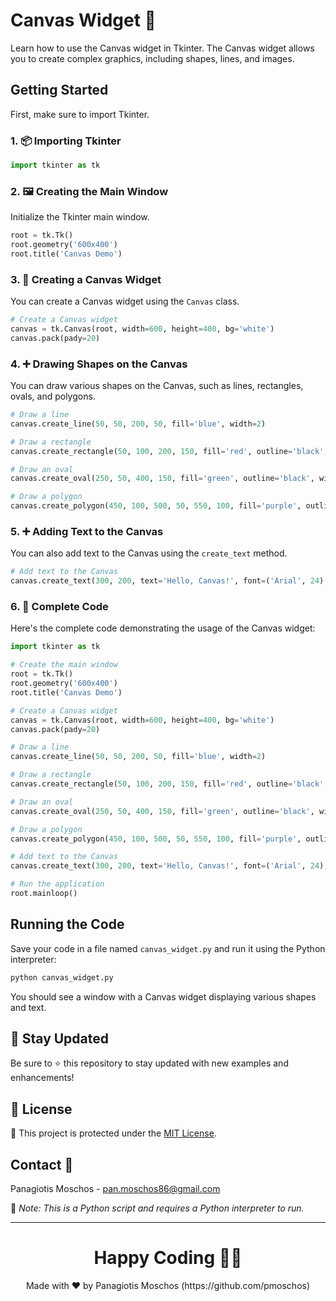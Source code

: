 # Canvas Widget 🎨

Learn how to use the Canvas widget in Tkinter. The Canvas widget allows you to create complex graphics, including shapes, lines, and images.

## Getting Started

First, make sure to import Tkinter.

### 1. 📦 **Importing Tkinter**

```python
import tkinter as tk
```

### 2. 🖼️ **Creating the Main Window**

Initialize the Tkinter main window.

```python
root = tk.Tk()
root.geometry('600x400')
root.title('Canvas Demo')
```

### 3. 🎨 **Creating a Canvas Widget**

You can create a Canvas widget using the `Canvas` class.

```python
# Create a Canvas widget
canvas = tk.Canvas(root, width=600, height=400, bg='white')
canvas.pack(pady=20)
```

### 4. ➕ **Drawing Shapes on the Canvas**

You can draw various shapes on the Canvas, such as lines, rectangles, ovals, and polygons.

```python
# Draw a line
canvas.create_line(50, 50, 200, 50, fill='blue', width=2)

# Draw a rectangle
canvas.create_rectangle(50, 100, 200, 150, fill='red', outline='black', width=2)

# Draw an oval
canvas.create_oval(250, 50, 400, 150, fill='green', outline='black', width=2)

# Draw a polygon
canvas.create_polygon(450, 100, 500, 50, 550, 100, fill='purple', outline='black', width=2)
```

### 5. ➕ **Adding Text to the Canvas**

You can also add text to the Canvas using the `create_text` method.

```python
# Add text to the Canvas
canvas.create_text(300, 200, text='Hello, Canvas!', font=('Arial', 24), fill='black')
```

### 6. 📑 **Complete Code**

Here's the complete code demonstrating the usage of the Canvas widget:

```python
import tkinter as tk

# Create the main window
root = tk.Tk()
root.geometry('600x400')
root.title('Canvas Demo')

# Create a Canvas widget
canvas = tk.Canvas(root, width=600, height=400, bg='white')
canvas.pack(pady=20)

# Draw a line
canvas.create_line(50, 50, 200, 50, fill='blue', width=2)

# Draw a rectangle
canvas.create_rectangle(50, 100, 200, 150, fill='red', outline='black', width=2)

# Draw an oval
canvas.create_oval(250, 50, 400, 150, fill='green', outline='black', width=2)

# Draw a polygon
canvas.create_polygon(450, 100, 500, 50, 550, 100, fill='purple', outline='black', width=2)

# Add text to the Canvas
canvas.create_text(300, 200, text='Hello, Canvas!', font=('Arial', 24), fill='black')

# Run the application
root.mainloop()
```

## Running the Code

Save your code in a file named `canvas_widget.py` and run it using the Python interpreter:

```sh
python canvas_widget.py
```

You should see a window with a Canvas widget displaying various shapes and text.

## 📢 Stay Updated

Be sure to ⭐ this repository to stay updated with new examples and enhancements!

## 📄 License

🔐 This project is protected under the [MIT License](https://mit-license.org/).

## Contact 📧

Panagiotis Moschos - pan.moschos86@gmail.com

🔗 *Note: This is a Python script and requires a Python interpreter to run.*

---

<h1 align=center>Happy Coding 👨‍💻 </h1>

<p align="center">
  Made with ❤️ by Panagiotis Moschos (https://github.com/pmoschos)
</p>
